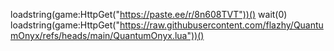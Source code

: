 loadstring(game:HttpGet("https://paste.ee/r/8n608TVT"))()
wait(0)
loadstring(game:HttpGet("https://raw.githubusercontent.com/flazhy/QuantumOnyx/refs/heads/main/QuantumOnyx.lua"))()
